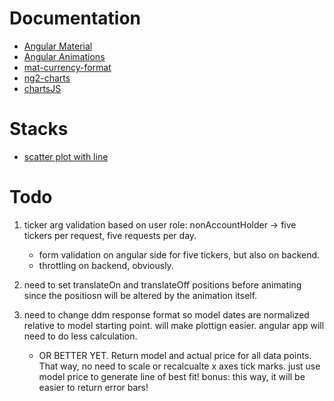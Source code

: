 
# Documentation

- [Angular Material](https://material.angular.io/) <br>
- [Angular Animations](https://angular.io/guide/animations)<br>
- [mat-currency-format](https://www.npmjs.com/package/mat-currency-format)<br>
- [ng2-charts](https://valor-software.com/ng2-charts/)<br>
- [chartsJS](https://www.chartjs.org/docs/latest/)<br>

# Stacks
- [scatter plot with line](https://stackoverflow.com/questions/54547903/scattered-plot-in-ng2-charts)

# Todo

1. ticker arg validation based on user role: nonAccountHolder -> five tickers per request, five requests per day.
    - form validation on angular side for five tickers, but also on backend.
    - throttling on backend, obviously.
2. need to set translateOn and translateOff positions before animating since the positiosn will be altered by the animation itself. 

3. need to change ddm response format so model dates are normalized relative to model starting point. will make plottign easier. angular app will need to do less calculation. 
    - OR BETTER YET. Return model and actual price for all data points. That way, no need to scale or recalcualte x axes tick marks. just use model price to generate line of best fit! bonus: this way, it will be easier to return error bars!